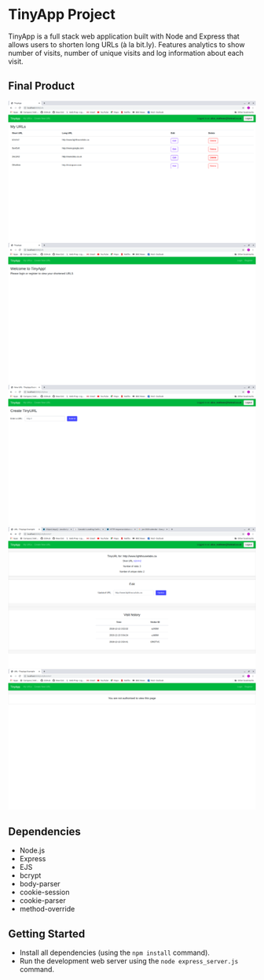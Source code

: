 # TinyApp Project

TinyApp is a full stack web application built with Node and Express that allows users to shorten long URLs (à la bit.ly).
Features analytics to show number of visits, number of unique visits and log information about each visit.

## Final Product

![Screenshot of /urls pages when user is logged in. It shows a list of the users urls](https://github.com/AliceMathews/tinyapp/blob/master/docs/urls.png)
!["Screenshot of /urls page if the user is not logged in"](https://github.com/AliceMathews/tinyapp/blob/master/docs/urls-notloggedin.png)
!["Screenshot of create URL page"](https://github.com/AliceMathews/tinyapp/blob/master/docs/createURL.png)
!["screenshot of the show URL page, which shows the information about the URL and allows the user to edit, if this URL belongs to them"](https://github.com/AliceMathews/tinyapp/blob/master/docs/showURLs.png)
!["Screenshot of the error page that renders with a specific message to the user depending on the error"](https://github.com/AliceMathews/tinyapp/blob/master/docs/errorpage.png)

## Dependencies

- Node.js
- Express
- EJS
- bcrypt
- body-parser
- cookie-session
- cookie-parser
- method-override

## Getting Started

- Install all dependencies (using the `npm install` command).
- Run the development web server using the `node express_server.js` command.